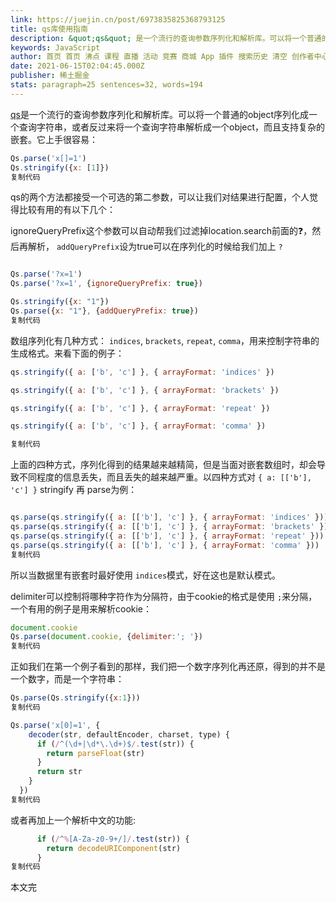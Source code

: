 ```yaml
---
link: https://juejin.cn/post/6973835825368793125
title: qs库使用指南
description: &quot;qs&quot; 是一个流行的查询参数序列化和解析库。可以将一个普通的object序列化成一个查询字符串，或者反过来将一个查询字符串解析成一个object，而且支持复杂的嵌套。它上手很容易
keywords: JavaScript
author: 首页 首页 沸点 课程 直播 活动 竞赛 商城 App 插件 搜索历史 清空 创作者中心 写文章 发沸点 写笔记 写代码 草稿箱 创作灵感 查看更多 会员 登录 注册
date: 2021-06-15T02:04:45.000Z
publisher: 稀土掘金
stats: paragraph=25 sentences=32, words=194
---
```

[qs](https://link.juejin.cn?target=https%3A%2F%2Fgithub.com%2Fljharb%2Fqs "https://github.com/ljharb/qs")是一个流行的查询参数序列化和解析库。可以将一个普通的object序列化成一个查询字符串，或者反过来将一个查询字符串解析成一个object，而且支持复杂的嵌套。它上手很容易：

```js
Qs.parse('x[]=1')
Qs.stringify({x: [1]})
复制代码
```

qs的两个方法都接受一个可选的第二参数，可以让我们对结果进行配置，个人觉得比较有用的有以下几个：

ignoreQueryPrefix这个参数可以自动帮我们过滤掉location.search前面的❓，然后再解析， `addQueryPrefix`设为true可以在序列化的时候给我们加上 `?`

```js

Qs.parse('?x=1')
Qs.parse('?x=1', {ignoreQueryPrefix: true})

Qs.stringify({x: "1"})
Qs.parse({x: "1"}, {addQueryPrefix: true})
复制代码
```

数组序列化有几种方式： `indices`, `brackets`, `repeat`, `comma`，用来控制字符串的生成格式。来看下面的例子：

```js
qs.stringify({ a: ['b', 'c'] }, { arrayFormat: 'indices' })

qs.stringify({ a: ['b', 'c'] }, { arrayFormat: 'brackets' })

qs.stringify({ a: ['b', 'c'] }, { arrayFormat: 'repeat' })

qs.stringify({ a: ['b', 'c'] }, { arrayFormat: 'comma' })

复制代码
```

上面的四种方式，序列化得到的结果越来越精简，但是当面对嵌套数组时，却会导致不同程度的信息丢失，而且丢失的越来越严重。以四种方式对 `{ a: [['b'], 'c'] }` stringify 再 parse为例：

```js

qs.parse(qs.stringify({ a: [['b'], 'c'] }, { arrayFormat: 'indices' }))
qs.parse(qs.stringify({ a: [['b'], 'c'] }, { arrayFormat: 'brackets' }))
qs.parse(qs.stringify({ a: [['b'], 'c'] }, { arrayFormat: 'repeat' }))
qs.parse(qs.stringify({ a: [['b'], 'c'] }, { arrayFormat: 'comma' }))
复制代码
```

所以当数据里有嵌套时最好使用 `indices`模式，好在这也是默认模式。

delimiter可以控制将哪种字符作为分隔符，由于cookie的格式是使用 `;`来分隔，一个有用的例子是用来解析cookie：

```js
document.cookie
Qs.parse(document.cookie, {delimiter:'; '})
复制代码
```

正如我们在第一个例子看到的那样，我们把一个数字序列化再还原，得到的并不是一个数字，而是一个字符串：

```js
Qs.parse(Qs.stringify({x:1}))
复制代码
```

```js
Qs.parse('x[0]=1', {
    decoder(str, defaultEncoder, charset, type) {
      if (/^(\d+|\d*\.\d+)$/.test(str)) {
        return parseFloat(str)
      }
      return str
    }
  })
复制代码
```

或者再加上一个解析中文的功能:

```js
      if (/^%[A-Za-z0-9+/]/.test(str)) {
        return decodeURIComponent(str)
      }
复制代码
```

本文完
